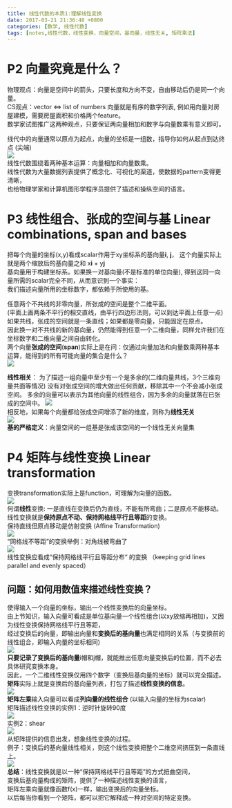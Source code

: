 ```yaml
---
title: 线性代数的本质1:理解线性变换
date: 2017-03-21 21:36:48 +0800
categories: [数学, 线性代数]
tags: [notes,线性代数，线性变换，向量空间，基向量，线性无关, 矩阵乘法]
---
```



# P2 向量究竟是什么？
物理观点：向量是空间中的箭头，只要长度和方向不变，自由移动后仍是同一个向量。       
CS观点：vector <=> list of numbers 向量就是有序的数字列表, 例如用向量对房屋建模，需要房屋面积和价格两个feature。     
数学家试图推广这两种观点，只要保证两向量相加和数字与向量数乘有意义即可。    

线代中的向量通常以原点为起点，向量的坐标是一组数，指导你如何从起点到达终点 (尖端)      
![](https://cdn.jsdelivr.net/gh/dlcai/image-bed/img/linear_algebra1/1.png)     
线性代数围绕着两种基本运算：向量相加和向量数乘。    
线性代数为大量数据列表提供了概念化、可视化的渠道，使数据的pattern变得更清晰，      
也给物理学家和计算机图形学程序员提供了描述和操纵空间的语言。    

# P3 线性组合、张成的空间与基  Linear combinations, span and bases
把每个向量的坐标(x,y)看成scalar作用于xy坐标系的基向量**i**, **j**， 这个向量实际上就是两个缩放后的基向量之和 x**i** + y**j**        
基向量用于构建坐标系。如果换一对基向量(不是标准的单位向量), 得到这同一向量所需的scalar完全不同，从而意识到一个事实：      
我们描述向量所用的坐标数字，都依赖于所使用的基。  

任意两个不共线的非零向量，所张成的空间是整个二维平面。      
(平面上画两条不平行的相交直线，由平行四边形法则，可以到达平面上任意一点)        
如果共线，张成的空间就是一条直线；如果都是零向量，只能固定在原点。          
因此换一对不共线的新的基向量，仍然能得到任意一个二维向量，同样允许我们在坐标数字和二维向量之间自由转化。        
两个向量**张成的空间**(**span**)实际上是在问：仅通过向量加法和向量数乘两种基本运算，能得到的所有可能向量的集合是什么？     
![](https://cdn.jsdelivr.net/gh/dlcai/image-bed/img/linear_algebra1/2.png)        

**线性相关**： 为了描述一组向量中至少有一个是多余的(二维向量共线，3个三维向量共面等情况)
没有对张成空间的增大做出任何贡献，移除其中一个不会减小张成空间。
多余的向量可以表示为其他向量的线性组合，因为多余的向量就落在已张成的空间中。
![](https://cdn.jsdelivr.net/gh/dlcai/image-bed/img/linear_algebra1/3.png)     
相反地，如果每个向量都给张成空间增添了新的维度，则称为**线性无关**    
![](https://cdn.jsdelivr.net/gh/dlcai/image-bed/img/linear_algebra1/4.png)        
**基的严格定义**：向量空间的一组基是张成该空间的一个线性无关向量集        

# P4 矩阵与线性变换 Linear transformation
变换transformation实际上是function，可理解为向量的函数。     
![](https://cdn.jsdelivr.net/gh/dlcai/image-bed/img/linear_algebra1/5.png)      
何谓**线性**变换:  一是直线在变换后仍为直线，不能有所弯曲；二是原点不能移动。       
线性变换就是**保持原点不动、保持网格线平行且等距**的变换。         
保持直线但原点移动是仿射变换 (Affine Transformation)      
![](https://cdn.jsdelivr.net/gh/dlcai/image-bed/img/linear_algebra1/6.png)        
“网格线不等距”的变换举例：对角线被弯曲了     
![](https://cdn.jsdelivr.net/gh/dlcai/image-bed/img/linear_algebra1/7.png)       
线性变换应看成“保持网格线平行且等距分布“ 的变换 （keeping grid lines parallel and evenly spaced）      
## 问题：如何用数值来描述线性变换？
使得输入一个向量的坐标，输出一个线性变换后的向量坐标。      
由上节知识，输入向量可看成是单位基向量一个线性组合(以xy放缩再相加)，又因为线性变换保持网格线平行且等距，        
经过变换后的向量，即输出向量和**变换后的基向量**也满足相同的关系（与变换前的线性组合，即输入向量的坐标相同)     
![](https://cdn.jsdelivr.net/gh/dlcai/image-bed/img/linear_algebra1/8.png)       
**只要记录了变换后的基向量**i帽和j帽，就能推出任意向量变换后的位置，而不必去具体研究变换本身。     
因此，一个二维线性变换仅用四个数字（变换后基向量的坐标）就可以完全描述。      
**矩阵**实际上就是变换后的基向量列表，打包了描述**线性变换的信息**。     
![](https://cdn.jsdelivr.net/gh/dlcai/image-bed/img/linear_algebra1/9.png)                 
**矩阵左乘**输入向量可以看成**列向量的线性组合** (以输入向量的坐标为scalar)        
矩阵描述线性变换的实例1：逆时针旋转90度     
![](https://cdn.jsdelivr.net/gh/dlcai/image-bed/img/linear_algebra1/10.png)       
实例2：shear       
![](https://cdn.jsdelivr.net/gh/dlcai/image-bed/img/linear_algebra1/11.png)       
从矩阵提供的信息出发，想象线性变换的过程。    
例子：变换后的基向量线性相关，则这个线性变换把整个二维空间挤压到一条直线上。    
![](https://cdn.jsdelivr.net/gh/dlcai/image-bed/img/linear_algebra1/12.png)         
**总结**：线性变换就是以一种“保持网格线平行且等距”的方式扭曲空间，         
变换后基向量构成的矩阵，提供了一种描述线性变换的语言，        
矩阵左乘向量就像函数f(x)一样，输出变换后的向量坐标。      
以后每当你看到一个矩阵，都可以把它解释成一种对空间的特定变换。       










